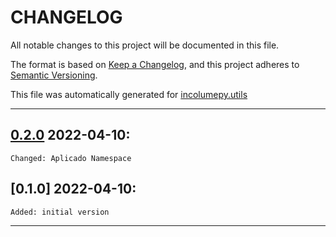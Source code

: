 # CHANGELOG


All notable changes to this project will be documented in this file.

The format is based on [Keep a Changelog](https://keepachangelog.com/en/1.0.0/), and this project adheres to [Semantic Versioning](https://semver.org/spec/v2.0.0.html).

This file was automatically generated for [incolumepy.utils](https://gitlab.com/development-incolume/incolumepy.utils/-/tree/2.5.4)

---
## [0.2.0]	2022-04-10:
	Changed: Aplicado Namespace
## [0.1.0]	2022-04-10:
	Added: initial version
---

[0.2.0]: https://github.com/incolumepy/incolumepy.infosaj/compare/0.1.0...0.2.0
